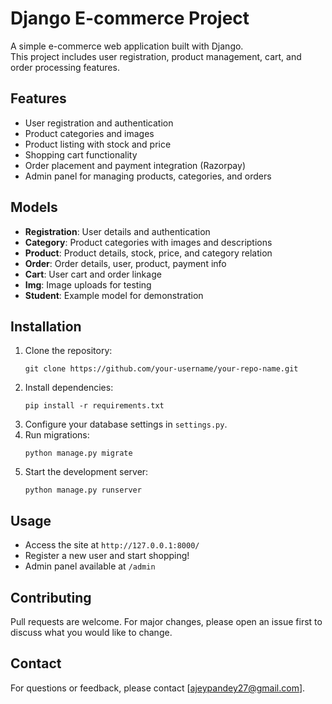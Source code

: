# Django E-commerce Project

A simple e-commerce web application built with Django.  
This project includes user registration, product management, cart, and order processing features.

## Features

- User registration and authentication
- Product categories and images
- Product listing with stock and price
- Shopping cart functionality
- Order placement and payment integration (Razorpay)
- Admin panel for managing products, categories, and orders

## Models

- **Registration**: User details and authentication
- **Category**: Product categories with images and descriptions
- **Product**: Product details, stock, price, and category relation
- **Order**: Order details, user, product, payment info
- **Cart**: User cart and order linkage
- **Img**: Image uploads for testing
- **Student**: Example model for demonstration

## Installation

1. Clone the repository:
   ```
   git clone https://github.com/your-username/your-repo-name.git
   ```
2. Install dependencies:
   ```
   pip install -r requirements.txt
   ```
3. Configure your database settings in `settings.py`.
4. Run migrations:
   ```
   python manage.py migrate
   ```
5. Start the development server:
   ```
   python manage.py runserver
   ```

## Usage

- Access the site at `http://127.0.0.1:8000/`
- Register a new user and start shopping!
- Admin panel available at `/admin`


## Contributing

Pull requests are welcome. For major changes, please open an issue first to discuss what you would like to change.

## Contact

For questions or feedback, please contact [ajeypandey27@gmail.com].
